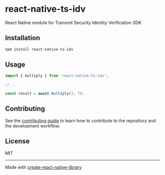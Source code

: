 # react-native-ts-idv

React Native module for Transmit Security Identity Verification SDK

## Installation

```sh
npm install react-native-ts-idv
```

## Usage


```js
import { multiply } from 'react-native-ts-idv';

// ...

const result = await multiply(3, 7);
```


## Contributing

See the [contributing guide](CONTRIBUTING.md) to learn how to contribute to the repository and the development workflow.

## License

MIT

---

Made with [create-react-native-library](https://github.com/callstack/react-native-builder-bob)

